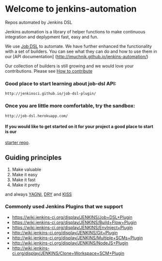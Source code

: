  Welcome to jenkins-automation
==================

Repos automated by Jenkins DSL 

Jenkins automation is a library of helper functions to make continuous integration and deplypment fast,  easy and fun. 

We use [Job DSL](https://github.com/jenkinsci/job-dsl-plugin/wiki) to automate.
We have further enhanced the functionality with a set of builders. You can see what they can do and how to use them in our 
[API documentation] (http://imuchnik.github.io/jenkins-automation/)

Our collection of builders is still growing and we would love your contributions. Please see [How to contribute](CONTRIBUTING.md)

### Good place to start learning about job-dsl API:
    
    http://jenkinsci.github.io/job-dsl-plugin/
  
### Once you are little more comfortable, try the sandbox:
  
    http://job-dsl.herokuapp.com/
  
#### If you would like to get started on it for your project a good place to start is our
[starter repo](https://github.com/cfpb/jenkins-as-code-starter-project). 

## Guiding principles

1. Make valuable
2. Make it easy
3. Make it fast 
4. Make it pretty

and always [YAGNI](https://en.wikipedia.org/wiki/You_aren%27t_gonna_need_it), 
            [DRY](https://en.wikipedia.org/wiki/Don%27t_repeat_yourself)
          and [KISS](https://en.wikipedia.org/wiki/KISS_principle)


### Commonly used Jenkins Plugins that we support

- https://wiki.jenkins-ci.org/display/JENKINS/Job+DSL+Plugin
- https://wiki.jenkins-ci.org/display/JENKINS/Build+Flow+Plugin
- https://wiki.jenkins-ci.org/display/JENKINS/EnvInject+Plugin
- http://wiki.jenkins-ci.org/display/JENKINS/Git+Plugin
- http://wiki.jenkins-ci.org/display/JENKINS/Multiple+SCMs+Plugin
- http://wiki.jenkins-ci.org/display/JENKINS/NodeJS+Plugin
- http://wiki.jenkins-ci.org/display/JENKINS/Clone+Workspace+SCM+Plugin


